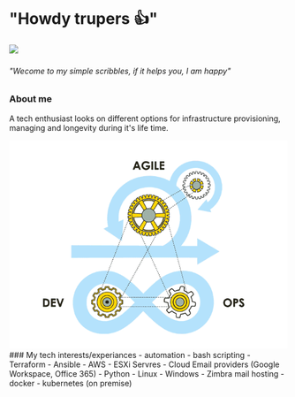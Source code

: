 # "Howdy trupers 👍"
![](https://visitor-badge.laobi.icu/badge?page_id=sudheernambiar)
###### "Wecome to my simple scribbles, if it helps you, I am happy"

### About me
A tech enthusiast looks on different options for infrastructure provisioning, managing and longevity during it's life time. 

<center><img alt="Awesome GitHub Profile Readme" src="DevOps_agile.gif"> </img></center>
### My tech interests/experiances
- automation
- bash scripting
- Terraform
- Ansible
- AWS
- ESXi Servres
- Cloud Email providers (Google Workspace, Office 365)
- Python
- Linux
- Windows
- Zimbra mail hosting
- docker
- kubernetes (on premise)
